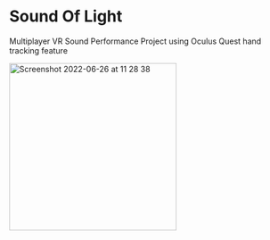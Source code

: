 # Sound Of Light
Multiplayer VR Sound Performance Project using Oculus Quest hand tracking feature


<img width="300" alt="Screenshot 2022-06-26 at 11 28 38" src="https://user-images.githubusercontent.com/58564058/175810081-7fbc92c5-5926-42a6-a7fc-e3065dcf324e.png">

